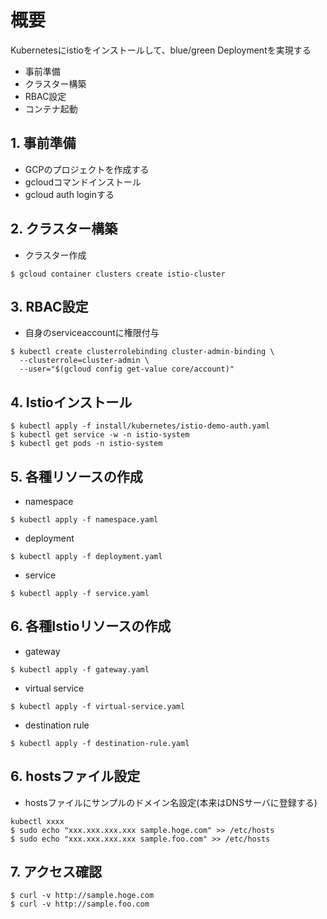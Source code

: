 # 概要

Kubernetesにistioをインストールして、blue/green Deploymentを実現する

* 事前準備
* クラスター構築
* RBAC設定
* コンテナ起動

## 1. 事前準備

* GCPのプロジェクトを作成する
* gcloudコマンドインストール
* gcloud auth loginする

## 2. クラスター構築

* クラスター作成

```
$ gcloud container clusters create istio-cluster
```

## 3. RBAC設定

* 自身のserviceaccountに権限付与

```
$ kubectl create clusterrolebinding cluster-admin-binding \
  --clusterrole=cluster-admin \
  --user="$(gcloud config get-value core/account)"
```

## 4. Istioインストール

```
$ kubectl apply -f install/kubernetes/istio-demo-auth.yaml
$ kubectl get service -w -n istio-system
$ kubectl get pods -n istio-system
```

## 5. 各種リソースの作成

* namespace

```
$ kubectl apply -f namespace.yaml
```

* deployment

```
$ kubectl apply -f deployment.yaml
```

* service

```
$ kubectl apply -f service.yaml
```

## 6. 各種Istioリソースの作成

* gateway

```
$ kubectl apply -f gateway.yaml
```


* virtual service

```
$ kubectl apply -f virtual-service.yaml
```

* destination rule

```
$ kubectl apply -f destination-rule.yaml
```

## 6. hostsファイル設定

* hostsファイルにサンプルのドメイン名設定(本来はDNSサーバに登録する)

```
kubectl xxxx
$ sudo echo "xxx.xxx.xxx.xxx sample.hoge.com" >> /etc/hosts
$ sudo echo "xxx.xxx.xxx.xxx sample.foo.com" >> /etc/hosts
```

## 7. アクセス確認

```
$ curl -v http://sample.hoge.com
$ curl -v http://sample.foo.com
```